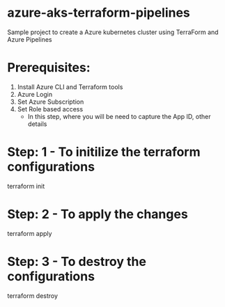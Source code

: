 # azure-aks-terraform-pipelines
Sample project to create a Azure kubernetes cluster using TerraForm and Azure Pipelines

# Prerequisites:
1) Install Azure CLI and Terraform tools
2) Azure Login
3) Set Azure Subscription
4) Set Role based access
    - In this step, where you will be need to capture the App ID, other details

# Step: 1 - To initilize the terraform configurations
terraform init

# Step: 2 - To apply the changes
terraform apply

# Step: 3 - To destroy the configurations
terraform destroy
